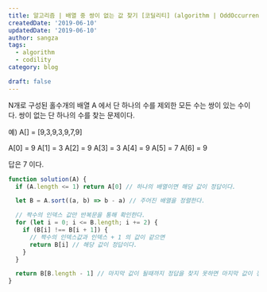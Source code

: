 ```yaml
---
title: 알고리즘 | 배열 중 쌍이 없는 값 찾기 [코딜리티] (algorithm | OddOccurrencesInArray [codility])
createdDate: '2019-06-10'
updatedDate: '2019-06-10'
author: sangza
tags:
  - algorithm
  - codility
category: blog

draft: false
---
```


N개로 구성된 홀수개의 배열 A 에서 단 하나의 수를 제외한 모든 수는 쌍이 있는 수이다.
쌍이 없는 단 하나의 수를 찾는 문제이다.

예) A[] = [9,3,9,3,9,7,9]

A[0] = 9 A[1] = 3 A[2] = 9
A[3] = 3 A[4] = 9 A[5] = 7
A[6] = 9

답은 7 이다.

```javascript
function solution(A) {
  if (A.length <= 1) return A[0] // 하나의 배열이면 해당 값이 정답이다.

  let B = A.sort((a, b) => b - a) // 주어진 배열을 정렬한다.

  // 짝수의 인덱스 값만 반복문을 통해 확인한다.
  for (let i = 0; i <= B.length; i += 2) {
    if (B[i] !== B[i + 1]) {
      // 짝수의 인덱스값과 인덱스 + 1 의 값이 같으면
      return B[i] // 해당 값이 정답이다.
    }
  }

  return B[B.length - 1] // 마지막 값이 될때까지 정답을 찾지 못하면 마지막 값이 정답이다.
}
```

